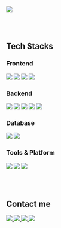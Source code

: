 <img src="https://capsule-render.vercel.app/api?type=rounded&color=000000&height=120&text=goqkTk's%20GITHUB&animation=twinkling&fontColor=ffffff&fontSize=50" />

<br/><br/>

## Tech Stacks

### Frontend
<p>
  <img src="https://img.shields.io/badge/HTML5-E34F26?style=for-the-badge&logo=HTML5&logoColor=white">
  <img src="https://img.shields.io/badge/CSS3-1572B6?style=for-the-badge&logo=CSS3&logoColor=white">
  <img src="https://img.shields.io/badge/Javascript-F7DF1E?style=for-the-badge&logo=Javascript&logoColor=black">
  <img src="https://img.shields.io/badge/Bootstrap-7952B3?style=for-the-badge&logo=Bootstrap&logoColor=white">
</p>

### Backend
<p>
  <img src="https://img.shields.io/badge/Node.js-339933?style=for-the-badge&logo=Node.js&logoColor=white">
  <img src="https://img.shields.io/badge/Express-000000?style=for-the-badge&logo=Express&logoColor=white">
  <img src="https://img.shields.io/badge/Python-3776AB?style=for-the-badge&logo=Python&logoColor=white">
  <img src="https://img.shields.io/badge/Flask-000000?style=for-the-badge&logo=Flask&logoColor=white">
  <img src="https://img.shields.io/badge/Java-007396?style=for-the-badge&logo=Java&logoColor=white">
</p>

### Database
<p>
  <img src="https://img.shields.io/badge/MariaDB-003545?style=for-the-badge&logo=MariaDB&logoColor=white">
  <img src="https://img.shields.io/badge/MySQL-4479A1?style=for-the-badge&logo=MySQL&logoColor=white">
</p>

### Tools & Platform
<p>
  <img src="https://img.shields.io/badge/Git-F05032?style=for-the-badge&logo=Git&logoColor=white">
  <img src="https://img.shields.io/badge/Github-181717?style=for-the-badge&logo=Github&logoColor=white">
  <img src="https://img.shields.io/badge/Notion-000000?style=for-the-badge&logo=Notion&logoColor=white">
</p>

<br/><br/>

## Contact me

<p>
  <a href="https://www.instagram.com/db_sxor/">
    <img src="https://img.shields.io/badge/-E4405F?style=flat&logo=Instagram&logoColor=white">
  </a>
  <a href="mailto:goqkTk1986@gmail.com">
    <img src="https://img.shields.io/badge/-EA4335?style=flat&logo=Gmail&logoColor=white">
  </a>
  <a href="mailto:jty_419@naver.com">
    <img src="https://img.shields.io/badge/-03C75A?style=flat&logo=Naver&logoColor=white">
  </a>
  <a href="https://discord.com/users/626771000532533290">
    <img src="https://img.shields.io/badge/-5865F2?style=flat&logo=Discord&logoColor=white">
  </a>
</p>
